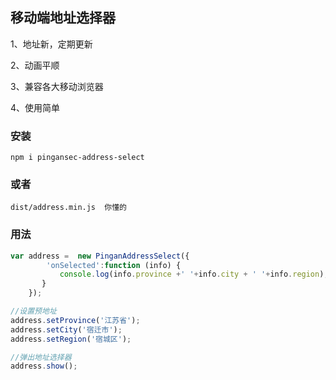 ## **移动端地址选择器**

1、地址新，定期更新

2、动画平顺

3、兼容各大移动浏览器

4、使用简单


### 安装

`
npm i pingansec-address-select
`

### 或者

`dist/address.min.js  你懂的
`


### 用法

```javascript
var address =  new PinganAddressSelect({
        'onSelected':function (info) {
 		   console.log(info.province +' '+info.city + ' '+info.region);
 	   }
    });

//设置预地址
address.setProvince('江苏省');
address.setCity('宿迁市');
address.setRegion('宿城区');

//弹出地址选择器
address.show();
```




